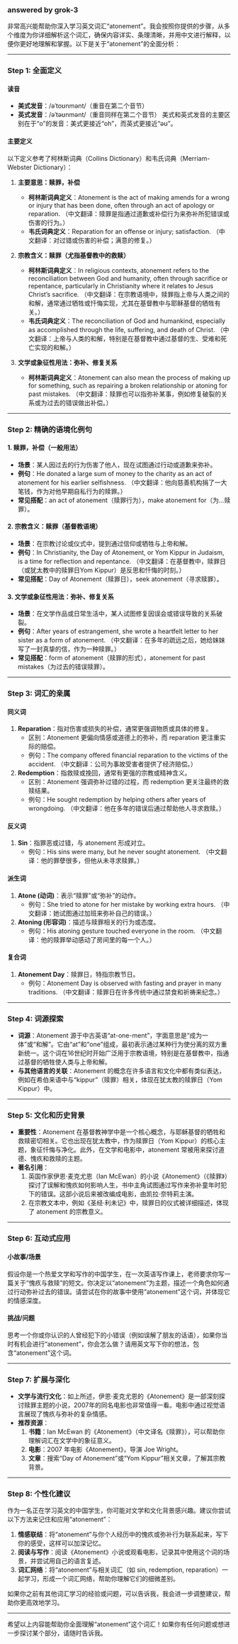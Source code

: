 ### answered by grok-3
非常高兴能帮助你深入学习英文词汇“atonement”。我会按照你提供的步骤，从多个维度为你详细解析这个词汇，确保内容详实、条理清晰，并用中文进行解释，以便你更好地理解和掌握。以下是关于“atonement”的全面分析：

---

### Step 1: 全面定义

#### 读音
- **美式发音**：/əˈtoʊnmənt/（重音在第二个音节）
- **英式发音**：/əˈtəʊnmənt/（重音同样在第二个音节）
美式和英式发音的主要区别在于“o”的发音：美式更接近“oh”，而英式更接近“əʊ”。

#### 主要定义
以下定义参考了柯林斯词典（Collins Dictionary）和韦氏词典（Merriam-Webster Dictionary）：

1. **主要意思：赎罪，补偿**
   - **柯林斯词典定义**：Atonement is the act of making amends for a wrong or injury that has been done, often through an act of apology or reparation.
     （中文翻译：赎罪是指通过道歉或补偿行为来弥补所犯错误或伤害的行为。）
   - **韦氏词典定义**：Reparation for an offense or injury; satisfaction.
     （中文翻译：对过错或伤害的补偿；满意的修复。）

2. **宗教含义：赎罪（尤指基督教中的救赎）**
   - **柯林斯词典定义**：In religious contexts, atonement refers to the reconciliation between God and humanity, often through sacrifice or repentance, particularly in Christianity where it relates to Jesus Christ’s sacrifice.
     （中文翻译：在宗教语境中，赎罪指上帝与人类之间的和解，通常通过牺牲或忏悔实现，尤其在基督教中与耶稣基督的牺牲有关。）
   - **韦氏词典定义**：The reconciliation of God and humankind, especially as accomplished through the life, suffering, and death of Christ.
     （中文翻译：上帝与人类的和解，特别是在基督教中通过基督的生、受难和死亡实现的和解。）

3. **文学或象征性用法：弥补、修复关系**
   - **柯林斯词典定义**：Atonement can also mean the process of making up for something, such as repairing a broken relationship or atoning for past mistakes.
     （中文翻译：赎罪也可以指弥补某事，例如修复破裂的关系或为过去的错误做出补偿。）

---

### Step 2: 精确的语境化例句

#### 1. 赎罪，补偿（一般用法）
- **场景**：某人因过去的行为伤害了他人，现在试图通过行动或道歉来弥补。
- **例句**：He donated a large sum of money to the charity as an act of atonement for his earlier selfishness.
  （中文翻译：他向慈善机构捐了一大笔钱，作为对他早期自私行为的赎罪。）
- **常见搭配**：an act of atonement（赎罪行为），make atonement for（为…赎罪）。

#### 2. 宗教含义：赎罪（基督教语境）
- **场景**：在宗教讨论或仪式中，提到通过信仰或牺牲与上帝和解。
- **例句**：In Christianity, the Day of Atonement, or Yom Kippur in Judaism, is a time for reflection and repentance.
  （中文翻译：在基督教中，赎罪日（或犹太教中的赎罪日Yom Kippur）是反思和忏悔的时刻。）
- **常见搭配**：Day of Atonement（赎罪日），seek atonement（寻求赎罪）。

#### 3. 文学或象征性用法：弥补、修复关系
- **场景**：在文学作品或日常生活中，某人试图修复因误会或错误导致的关系破裂。
- **例句**：After years of estrangement, she wrote a heartfelt letter to her sister as a form of atonement.
  （中文翻译：在多年的疏远之后，她给妹妹写了一封真挚的信，作为一种赎罪。）
- **常见搭配**：form of atonement（赎罪的形式），atonement for past mistakes（为过去的错误赎罪）。

---

### Step 3: 词汇的亲属

#### 同义词
1. **Reparation**：指对伤害或损失的补偿，通常更强调物质或具体的修复。
   - 区别：Atonement 更偏向情感或道德上的弥补，而 reparation 更注重实际的赔偿。
   - 例句：The company offered financial reparation to the victims of the accident.
     （中文翻译：公司为事故受害者提供了经济赔偿。）
2. **Redemption**：指救赎或挽回，通常有更强的宗教或精神含义。
   - 区别：Atonement 强调弥补过错的过程，而 redemption 更关注最终的救赎结果。
   - 例句：He sought redemption by helping others after years of wrongdoing.
     （中文翻译：他在多年的错误后通过帮助他人寻求救赎。）

#### 反义词
1. **Sin**：指罪恶或过错，与 atonement 形成对立。
   - 例句：His sins were many, but he never sought atonement.
     （中文翻译：他的罪孽很多，但他从未寻求赎罪。）

#### 派生词
1. **Atone (动词)**：表示“赎罪”或“弥补”的动作。
   - 例句：She tried to atone for her mistake by working extra hours.
     （中文翻译：她试图通过加班来弥补自己的错误。）
2. **Atoning (形容词)**：描述与赎罪相关的行为或态度。
   - 例句：His atoning gesture touched everyone in the room.
     （中文翻译：他的赎罪举动感动了房间里的每一个人。）

#### 复合词
1. **Atonement Day**：赎罪日，特指宗教节日。
   - 例句：Atonement Day is observed with fasting and prayer in many traditions.
     （中文翻译：赎罪日在许多传统中通过禁食和祈祷来纪念。）

---

### Step 4: 词源探索

- **词源**：Atonement 源于中古英语“at-one-ment”，字面意思是“成为一体”或“和解”。它由“at”和“one”组成，最初表示通过某种行为使分离的双方重新统一。这个词在16世纪时开始广泛用于宗教语境，特别是在基督教中，指通过基督的牺牲使人类与上帝和解。
- **与其他语言的关联**：Atonement 的概念在许多语言和文化中都有类似表达，例如在希伯来语中与“kippur”（赎罪）相关，体现在犹太教的赎罪日（Yom Kippur）中。

---

### Step 5: 文化和历史背景

- **重要性**：Atonement 在基督教神学中是一个核心概念，与耶稣基督的牺牲和救赎密切相关。它也出现在犹太教中，作为赎罪日（Yom Kippur）的核心主题，象征忏悔与净化。此外，在文学和电影中，atonement 常被用来探讨道德、愧疚和救赎的主题。
- **著名引用**：
  1. 英国作家伊恩·麦克尤恩（Ian McEwan）的小说《Atonement》（《赎罪》）探讨了误解和愧疚如何影响人生，书中主角试图通过写作来弥补童年时犯下的错误。这部小说后来被改编成电影，由凯拉·奈特莉主演。
  2. 在宗教文本中，例如《圣经·利未记》中，赎罪日的仪式被详细描述，体现了 atonement 的宗教意义。

---

### Step 6: 互动式应用

#### 小故事/场景
假设你是一个热爱文学和写作的中国学生，在一次英语写作课上，老师要求你写一篇关于“愧疚与救赎”的短文。你决定以“atonement”为主题，描述一个角色如何通过行动弥补过去的错误。请尝试在你的故事中使用“atonement”这个词，并体现它的情感深度。

#### 挑战/问题
思考一个你或你认识的人曾经犯下的小错误（例如误解了朋友的话语），如果你当时有机会进行“atonement”，你会怎么做？请用英文写下你的想法，包含“atonement”这个词。

---

### Step 7: 扩展与深化

- **文学与流行文化**：如上所述，伊恩·麦克尤恩的《Atonement》是一部深刻探讨赎罪主题的小说，2007年的同名电影也非常值得一看。电影中通过视觉语言展现了愧疚与弥补的复杂情感。
- **推荐资源**：
  1. **书籍**：Ian McEwan 的《Atonement》（中文译名《赎罪》），可以帮助你理解词汇在文学中的象征意义。
  2. **电影**：2007 年电影《Atonement》，导演 Joe Wright。
  3. **文章**：搜索“Day of Atonement”或“Yom Kippur”相关文章，了解其宗教背景。

---

### Step 8: 个性化建议

作为一名正在学习英文的中国学生，你可能对文学和文化背景感兴趣。建议你尝试以下方法来记住和应用“atonement”：
1. **情感联结**：将“atonement”与你个人经历中的愧疚或弥补行为联系起来，写下你的感受，这样可以加深记忆。
2. **阅读与写作**：阅读《Atonement》小说或观看电影，记录其中使用这个词的场景，并尝试用自己的语言复述。
3. **词汇网络**：将“atonement”与相关词汇（如 sin, redemption, reparation）一起学习，形成一个词汇网络，帮助你理解它们的细微差别。

如果你之前有其他词汇学习的经验或问题，可以告诉我，我会进一步调整建议，帮助你更高效地学习。

---

希望以上内容能帮助你全面理解“atonement”这个词汇！如果你有任何问题或想进一步探讨某个部分，请随时告诉我。